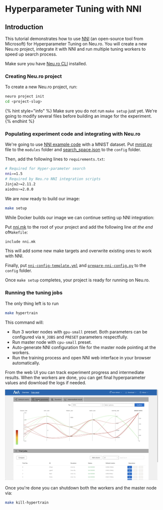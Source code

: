 # Hyperparameter Tuning with NNI

## Introduction

This tutorial demonstrates how to use [NNI](https://github.com/microsoft/nni) \(an open-source tool from Microsoft\) for Hyperparameter Tuning on Neu.ro. You will create a new Neu.ro project, integrate it with NNI and run multiple tuning workers to speed up search process.

Make sure you have [Neu.ro CLI](../getting-started.md#installing-cli) installed.

### Creating Neu.ro project

To create a new Neu.ro project, run:

```bash
neuro project init
cd <project-slug>
```

{% hint style="info" %}
Make sure you do not run `make setup` just yet. We're going to modify several files before building an image for the experiment.
{% endhint %}

### Populating experiment code and integrating with Neu.ro

We're going to use [NNI example code](https://github.com/microsoft/nni/tree/master/examples/trials/mnist-tfv2) with a MNIST dataset. Put [mnist.py](https://github.com/microsoft/nni/blob/master/examples/trials/mnist-tfv2/mnist.py) file to the `modules` folder and [search\_space.json](https://github.com/microsoft/nni/blob/master/examples/trials/mnist-tfv2/search_space.json) to the `config` folder.

Then, add the following lines to `requirements.txt`:

```bash
# Required for Hyper-parameter search
nni==1.5
# Required by Neu.ro NNI integration scripts
Jinja2>=2.11.2
aiodns>=2.0.0
```

We are now ready to build our image:

```bash
make setup
```

While Docker builds our image we can continue setting up NNI integration:

Put [nni.mk](https://github.com/neuromation/ml-recipe-nni/blob/master/nni.mk) to the root of your project and add the following line _at the end_ of`Makefile`:

```bash
include nni.mk
```

This will add some new make targets and overwrite existing ones to work with NNI.

Finally, put [`nni-config-template.yml`](https://github.com/neuromation/ml-recipe-nni/blob/master/config/nni-config-template.yml) and [`prepare-nni-config.py`](https://github.com/neuromation/ml-recipe-nni/blob/master/config/prepare-nni-config.py) to the `config` folder.

Once `make setup` completes, your project is ready for running on Neu.ro.

### Running the tuning jobs

The only thing left is to run

```bash
make hypertrain
```

This command will:

* Run 3 worker nodes with `gpu-small` preset. Both parameters can be configured via `N_JOBS` and `PRESET` parameters respectfully.
* Run master node with `cpu-small` preset.
* Auto-generate NNI configuration file for the master node pointing at the workers.
* Run the training process and open NNI web interface in your browser automatically.

From the web UI you can track experiment progress and intermediate results. When the workers are done, you can get final hyperparameter values and download the logs if needed.

![NNI Hyperparameter Tuning GUI](../.gitbook/assets/screen-shot-2020-05-12-at-12.43.02-pm.png)

Once you're done you can shutdown both the workers and the master node via:

```bash
make kill-hypertrain
```

